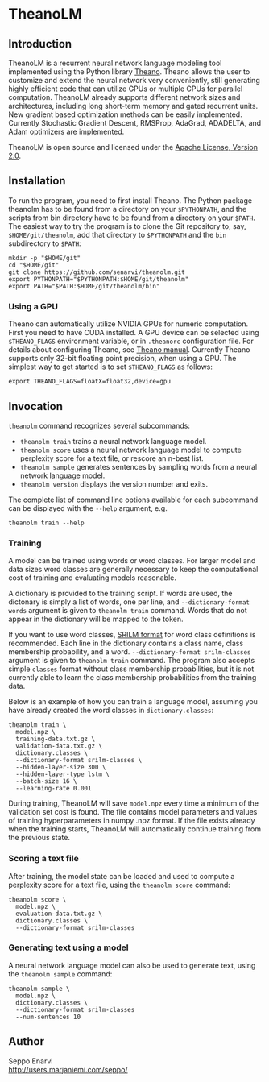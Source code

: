 # TheanoLM


## Introduction

TheanoLM is a recurrent neural network language modeling tool implemented using
the Python library [Theano](http://www.deeplearning.net/software/theano/).
Theano allows the user to customize and extend the neural network very
conveniently, still generating highly efficient code that can utilize GPUs or
multiple CPUs for parallel computation. TheanoLM already supports different
network sizes and architectures, including long short-term memory and gated
recurrent units. New gradient based optimization methods can be easily
implemented. Currently Stochastic Gradient Descent, RMSProp, AdaGrad, ADADELTA,
and Adam optimizers are implemented.

TheanoLM is open source and licensed under the
[Apache License, Version 2.0](LICENSE.txt).


## Installation

To run the program, you need to first install Theano. The Python package
theanolm has to be found from a directory on your `$PYTHONPATH`, and the scripts
from bin directory have to be found from a directory on your `$PATH`. The
easiest way to try the program is to clone the Git repository to, say,
`$HOME/git/theanolm`, add that directory to `$PYTHONPATH` and the `bin`
subdirectory to `$PATH`:

    mkdir -p "$HOME/git"
    cd "$HOME/git"
    git clone https://github.com/senarvi/theanolm.git
    export PYTHONPATH="$PYTHONPATH:$HOME/git/theanolm"
    export PATH="$PATH:$HOME/git/theanolm/bin"


### Using a GPU

Theano can automatically utilize NVIDIA GPUs for numeric computation. First you
need to have CUDA installed. A GPU device can be selected using `$THEANO_FLAGS`
environment variable, or in `.theanorc` configuration file. For details about
configuring Theano, see
[Theano manual](http://deeplearning.net/software/theano/library/config.html).
Currently Theano supports only 32-bit floating point precision, when using a
GPU. The simplest way to get started is to set `$THEANO_FLAGS` as follows:

    export THEANO_FLAGS=floatX=float32,device=gpu


## Invocation

`theanolm` command recognizes several subcommands:

- `theanolm train` trains a neural network language model.
- `theanolm score` uses a neural network language model to compute perplexity
  score for a text file, or rescore an n-best list.
- `theanolm sample` generates sentences by sampling words from a neural network
  language model.
- `theanolm version` displays the version number and exits.

The complete list of command line options available for each subcommand can be
displayed with the `--help` argument, e.g.

    theanolm train --help


### Training

A model can be trained using words or word classes. For larger model and data
sizes word classes are generally necessary to keep the computational cost of
training and evaluating models reasonable.

A dictionary is provided to the training script. If words are used, the
dictonary is simply a list of words, one per line, and `--dictionary-format
words` argument is given to `theanolm train` command. Words that do not appear
in the dictionary will be mapped to the <UNK> token.

If you want to use word classes,
[SRILM format](http://www.speech.sri.com/projects/srilm/manpages/classes-format.5.html)
for word class definitions is recommended. Each line in the dictionary contains
a class name, class membership probability, and a word. `--dictionary-format
srilm-classes` argument is given to `theanolm train` command. The program also
accepts simple `classes` format without class membership probabilities, but it
is not currently able to learn the class membership probabilities from the
training data.

Below is an example of how you can train a language model, assuming you have
already created the word classes in `dictionary.classes`:

    theanolm train \
      model.npz \
      training-data.txt.gz \
      validation-data.txt.gz \
      dictionary.classes \
      --dictionary-format srilm-classes \
      --hidden-layer-size 300 \
      --hidden-layer-type lstm \
      --batch-size 16 \
      --learning-rate 0.001

During training, TheanoLM will save `model.npz` every time a minimum of the
validation set cost is found. The file contains model parameters and values of
training hyperparameters in numpy .npz format. If the file exists already when
the training starts, TheanoLM will automatically continue training from the
previous state.


### Scoring a text file

After training, the model state can be loaded and used to compute a perplexity
score for a text file, using the `theanolm score` command:

    theanolm score \
      model.npz \
      evaluation-data.txt.gz \
      dictionary.classes \
      --dictionary-format srilm-classes


### Generating text using a model

A neural network language model can also be used to generate text, using the
`theanolm sample` command:

    theanolm sample \
      model.npz \
      dictionary.classes \
      --dictionary-format srilm-classes
      --num-sentences 10


## Author

Seppo Enarvi  
http://users.marjaniemi.com/seppo/
